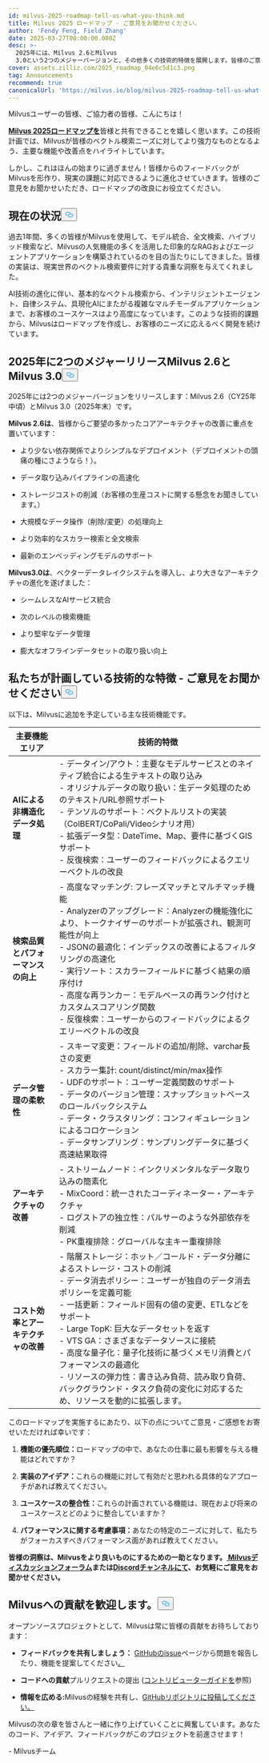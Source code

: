 ```yaml
---
id: milvus-2025-roadmap-tell-us-what-you-think.md
title: Milvus 2025 ロードマップ - ご意見をお聞かせください。
author: 'Fendy Feng, Field Zhang'
date: 2025-03-27T00:00:00.000Z
desc: >-
  2025年には、Milvus 2.6とMilvus
  3.0という2つのメジャーバージョンと、その他多くの技術的特徴を展開します。皆様のご意見、ご感想をお待ちしております。
cover: assets.zilliz.com/2025_roadmap_04e6c5d1c3.png
tag: Announcements
recommend: true
canonicalUrl: 'https://milvus.io/blog/milvus-2025-roadmap-tell-us-what-you-think.md'
---
```

<p>Milvusユーザーの皆様、ご協力者の皆様、こんにちは！</p>
<p><a href="https://milvus.io/docs/roadmap.md"><strong>Milvus 2025ロードマップを</strong></a>皆様と共有できることを嬉しく思います。この技術計画では、Milvusが皆様のベクトル検索ニーズに対してより強力なものとなるよう、主要な機能や改善点をハイライトしています。</p>
<p>しかし、これはほんの始まりに過ぎません！皆様からのフィードバックがMilvusを形作り、現実の課題に対応できるように進化させていきます。皆様のご意見をお聞かせいただき、ロードマップの改良にお役立てください。</p>
<h2 id="The-Current-Landscape" class="common-anchor-header">現在の状況<button data-href="#The-Current-Landscape" class="anchor-icon" translate="no">
      <svg translate="no"
        aria-hidden="true"
        focusable="false"
        height="20"
        version="1.1"
        viewBox="0 0 16 16"
        width="16"
      >
        <path
          fill="#0092E4"
          fill-rule="evenodd"
          d="M4 9h1v1H4c-1.5 0-3-1.69-3-3.5S2.55 3 4 3h4c1.45 0 3 1.69 3 3.5 0 1.41-.91 2.72-2 3.25V8.59c.58-.45 1-1.27 1-2.09C10 5.22 8.98 4 8 4H4c-.98 0-2 1.22-2 2.5S3 9 4 9zm9-3h-1v1h1c1 0 2 1.22 2 2.5S13.98 12 13 12H9c-.98 0-2-1.22-2-2.5 0-.83.42-1.64 1-2.09V6.25c-1.09.53-2 1.84-2 3.25C6 11.31 7.55 13 9 13h4c1.45 0 3-1.69 3-3.5S14.5 6 13 6z"
        ></path>
      </svg>
    </button></h2><p>過去1年間、多くの皆様がMilvusを使用して、モデル統合、全文検索、ハイブリッド検索など、Milvusの人気機能の多くを活用した印象的なRAGおよびエージェントアプリケーションを構築されているのを目の当たりにしてきました。皆様の実装は、現実世界のベクトル検索要件に対する貴重な洞察を与えてくれました。</p>
<p>AI技術の進化に伴い、基本的なベクトル検索から、インテリジェントエージェント、自律システム、具現化AIにまたがる複雑なマルチモーダルアプリケーションまで、お客様のユースケースはより高度になっています。このような技術的課題から、Milvusはロードマップを作成し、お客様のニーズに応えるべく開発を続けています。</p>
<h2 id="Two-Major-Releases-in-2025-Milvus-26-and-Milvus-30" class="common-anchor-header">2025年に2つのメジャーリリースMilvus 2.6とMilvus 3.0<button data-href="#Two-Major-Releases-in-2025-Milvus-26-and-Milvus-30" class="anchor-icon" translate="no">
      <svg translate="no"
        aria-hidden="true"
        focusable="false"
        height="20"
        version="1.1"
        viewBox="0 0 16 16"
        width="16"
      >
        <path
          fill="#0092E4"
          fill-rule="evenodd"
          d="M4 9h1v1H4c-1.5 0-3-1.69-3-3.5S2.55 3 4 3h4c1.45 0 3 1.69 3 3.5 0 1.41-.91 2.72-2 3.25V8.59c.58-.45 1-1.27 1-2.09C10 5.22 8.98 4 8 4H4c-.98 0-2 1.22-2 2.5S3 9 4 9zm9-3h-1v1h1c1 0 2 1.22 2 2.5S13.98 12 13 12H9c-.98 0-2-1.22-2-2.5 0-.83.42-1.64 1-2.09V6.25c-1.09.53-2 1.84-2 3.25C6 11.31 7.55 13 9 13h4c1.45 0 3-1.69 3-3.5S14.5 6 13 6z"
        ></path>
      </svg>
    </button></h2><p>2025年には2つのメジャーバージョンをリリースします：Milvus 2.6（CY25年中頃）とMilvus 3.0（2025年末）です。</p>
<p><strong>Milvus 2.6は</strong>、皆様からご要望の多かったコアアーキテクチャの改善に重点を置いています：</p>
<ul>
<li><p>より少ない依存関係でよりシンプルなデプロイメント（デプロイメントの頭痛の種にさようなら！）。</p></li>
<li><p>データ取り込みパイプラインの高速化</p></li>
<li><p>ストレージコストの削減（お客様の生産コストに関する懸念をお聞きしています。）</p></li>
<li><p>大規模なデータ操作（削除/変更）の処理向上</p></li>
<li><p>より効率的なスカラー検索と全文検索</p></li>
<li><p>最新のエンベッディングモデルのサポート</p></li>
</ul>
<p><strong>Milvus3.0は</strong>、ベクターデータレイクシステムを導入し、より大きなアーキテクチャの進化を遂げました：</p>
<ul>
<li><p>シームレスなAIサービス統合</p></li>
<li><p>次のレベルの検索機能</p></li>
<li><p>より堅牢なデータ管理</p></li>
<li><p>膨大なオフラインデータセットの取り扱い向上</p></li>
</ul>
<h2 id="Technical-Features-Were-Planning---We-Need-Your-Feedback" class="common-anchor-header">私たちが計画している技術的な特徴 - ご意見をお聞かせください<button data-href="#Technical-Features-Were-Planning---We-Need-Your-Feedback" class="anchor-icon" translate="no">
      <svg translate="no"
        aria-hidden="true"
        focusable="false"
        height="20"
        version="1.1"
        viewBox="0 0 16 16"
        width="16"
      >
        <path
          fill="#0092E4"
          fill-rule="evenodd"
          d="M4 9h1v1H4c-1.5 0-3-1.69-3-3.5S2.55 3 4 3h4c1.45 0 3 1.69 3 3.5 0 1.41-.91 2.72-2 3.25V8.59c.58-.45 1-1.27 1-2.09C10 5.22 8.98 4 8 4H4c-.98 0-2 1.22-2 2.5S3 9 4 9zm9-3h-1v1h1c1 0 2 1.22 2 2.5S13.98 12 13 12H9c-.98 0-2-1.22-2-2.5 0-.83.42-1.64 1-2.09V6.25c-1.09.53-2 1.84-2 3.25C6 11.31 7.55 13 9 13h4c1.45 0 3-1.69 3-3.5S14.5 6 13 6z"
        ></path>
      </svg>
    </button></h2><p>以下は、Milvusに追加を予定している主な技術機能です。</p>
<table>
<thead>
<tr><th><strong>主要機能エリア</strong></th><th><strong>技術的特徴</strong></th></tr>
</thead>
<tbody>
<tr><td><strong>AIによる非構造化データ処理</strong></td><td>- データイン/アウト：主要なモデルサービスとのネイティブ統合による生テキストの取り込み<br>- オリジナルデータの取り扱い：生データ処理のためのテキスト/URL参照サポート<br>- テンソルのサポート：ベクトルリストの実装（ColBERT/CoPali/Videoシナリオ用）<br>- 拡張データ型：DateTime、Map、要件に基づくGISサポート<br>- 反復検索：ユーザーのフィードバックによるクエリーベクトルの改良</td></tr>
<tr><td><strong>検索品質とパフォーマンスの向上</strong></td><td>- 高度なマッチング: フレーズマッチとマルチマッチ機能<br>- Analyzerのアップグレード：Analyzerの機能強化により、トークナイザーのサポートが拡張され、観測可能性が向上<br>- JSONの最適化：インデックスの改善によるフィルタリングの高速化<br>- 実行ソート：スカラーフィールドに基づく結果の順序付け<br>- 高度な再ランカー：モデルベースの再ランク付けとカスタムスコアリング関数<br>- 反復検索：ユーザーからのフィードバックによるクエリーベクトルの改良</td></tr>
<tr><td><strong>データ管理の柔軟性</strong></td><td>- スキーマ変更：フィールドの追加/削除、varchar長さの変更<br>- スカラー集計: count/distinct/min/max操作<br>- UDFのサポート：ユーザー定義関数のサポート<br>- データのバージョン管理：スナップショットベースのロールバックシステム<br>- データ・クラスタリング：コンフィギュレーションによるコロケーション<br>- データサンプリング：サンプリングデータに基づく高速結果取得</td></tr>
<tr><td><strong>アーキテクチャの改善</strong></td><td>- ストリームノード：インクリメンタルなデータ取り込みの簡素化<br>- MixCoord：統一されたコーディネーター・アーキテクチャ<br>- ログストアの独立性：パルサーのような外部依存を削減<br>- PK重複排除：グローバルな主キー重複排除</td></tr>
<tr><td><strong>コスト効率とアーキテクチャの改善</strong></td><td>- 階層ストレージ：ホット／コールド・データ分離によるストレージ・コストの削減<br>- データ消去ポリシー：ユーザーが独自のデータ消去ポリシーを定義可能<br>- 一括更新：フィールド固有の値の変更、ETLなどをサポート<br>- Large TopK: 巨大なデータセットを返す<br>- VTS GA：さまざまなデータソースに接続<br>- 高度な量子化：量子化技術に基づくメモリ消費とパフォーマンスの最適化<br>- リソースの弾力性：書き込み負荷、読み取り負荷、バックグラウンド・タスク負荷の変化に対応するため、リソースを動的に拡張します。</td></tr>
</tbody>
</table>
<p>このロードマップを実施するにあたり、以下の点についてご意見・ご感想をお寄せいただければ幸いです：</p>
<ol>
<li><p><strong>機能の優先順位：</strong>ロードマップの中で、あなたの仕事に最も影響を与える機能はどれですか？</p></li>
<li><p><strong>実装のアイデア：</strong>これらの機能に対して有効だと思われる具体的なアプローチがあれば教えてください。</p></li>
<li><p><strong>ユースケースの整合性：</strong>これらの計画されている機能は、現在および将来のユースケースとどのように整合していますか？</p></li>
<li><p><strong>パフォーマンスに関する考慮事項：</strong>あなたの特定のニーズに対して、私たちがフォーカスすべきパフォーマンス面があれば教えてください。</p></li>
</ol>
<p><strong>皆様の洞察は、Milvusをより良いものにするための一助となります。<a href="https://github.com/milvus-io/milvus/discussions/40263"> Milvusディスカッションフォーラム</a>または<a href="https://discord.com/invite/8uyFbECzPX">Discordチャンネルにて</a>、お気軽にご意見をお聞かせください。</strong></p>
<h2 id="Welcome-to-Contribute-to-Milvus" class="common-anchor-header">Milvusへの貢献を歓迎します。<button data-href="#Welcome-to-Contribute-to-Milvus" class="anchor-icon" translate="no">
      <svg translate="no"
        aria-hidden="true"
        focusable="false"
        height="20"
        version="1.1"
        viewBox="0 0 16 16"
        width="16"
      >
        <path
          fill="#0092E4"
          fill-rule="evenodd"
          d="M4 9h1v1H4c-1.5 0-3-1.69-3-3.5S2.55 3 4 3h4c1.45 0 3 1.69 3 3.5 0 1.41-.91 2.72-2 3.25V8.59c.58-.45 1-1.27 1-2.09C10 5.22 8.98 4 8 4H4c-.98 0-2 1.22-2 2.5S3 9 4 9zm9-3h-1v1h1c1 0 2 1.22 2 2.5S13.98 12 13 12H9c-.98 0-2-1.22-2-2.5 0-.83.42-1.64 1-2.09V6.25c-1.09.53-2 1.84-2 3.25C6 11.31 7.55 13 9 13h4c1.45 0 3-1.69 3-3.5S14.5 6 13 6z"
        ></path>
      </svg>
    </button></h2><p>オープンソースプロジェクトとして、Milvusは常に皆様の貢献をお待ちしております：</p>
<ul>
<li><p><strong>フィードバックを共有しましょう：</strong> <a href="https://github.com/milvus-io/milvus/issues">GitHubのissue</a>ページから問題を報告したり、機能を提案してください<a href="https://github.com/milvus-io/milvus/issues">。</a></p></li>
<li><p><strong>コードへの貢献</strong>プルリクエストの提出 (<a href="https://github.com/milvus-io/milvus/blob/82915a9630ab0ff40d7891b97c367ede5726ff7c/CONTRIBUTING.md">コントリビューターガイドを</a>参照)</p></li>
<li><p><strong>情報を広める:</strong>Milvusの経験を共有し、<a href="https://github.com/milvus-io/milvus">GitHubリポジトリに投稿してください。</a></p></li>
</ul>
<p>Milvusの次の章を皆さんと一緒に作り上げていくことに興奮しています。あなたのコード、アイデア、フィードバックがこのプロジェクトを前進させます！</p>
<p>- Milvusチーム</p>

